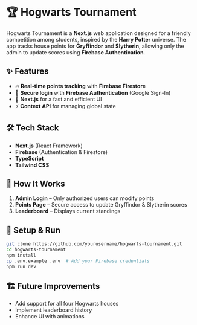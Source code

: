 # 🏆 Hogwarts Tournament  

Hogwarts Tournament is a **Next.js** web application designed for a friendly competition among students, inspired by the **Harry Potter** universe. The app tracks house points for **Gryffindor** and **Slytherin**, allowing only the admin to update scores using **Firebase Authentication**.  

## ✨ Features  
- 🔥 **Real-time points tracking** with **Firebase Firestore**  
- 🔐 **Secure login** with **Firebase Authentication** (Google Sign-In)  
- 🚀 **Next.js** for a fast and efficient UI  
- ⚡ **Context API** for managing global state  

## 🛠 Tech Stack  
- **Next.js** (React Framework)  
- **Firebase** (Authentication & Firestore)  
- **TypeScript**  
- **Tailwind CSS**  

## 📌 How It Works  
1. **Admin Login** – Only authorized users can modify points  
2. **Points Page** – Secure access to update Gryffindor & Slytherin scores  
3. **Leaderboard** – Displays current standings  

## 🚀 Setup & Run  
```bash
git clone https://github.com/yourusername/hogwarts-tournament.git
cd hogwarts-tournament
npm install
cp .env.example .env  # Add your Firebase credentials
npm run dev
```

## 🏗️ Future Improvements  
- Add support for all four Hogwarts houses  
- Implement leaderboard history  
- Enhance UI with animations  
